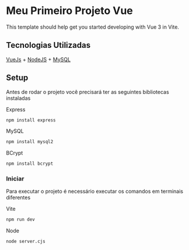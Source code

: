 # Meu Primeiro Projeto Vue

This template should help get you started developing with Vue 3 in Vite.

## Tecnologias Utilizadas

[VueJs](https://br.vuejs.org/) + [NodeJS](https://nodejs.org/pt) + [MySQL](https://www.mysql.com/)

## Setup

Antes de rodar o projeto você precisará ter as seguintes bibliotecas instaladas

Express
```sh
npm install express
```

MySQL
```sh
npm install mysql2
```

BCrypt
```sh
npm install bcrypt
```

### Iniciar

Para executar o projeto é necessário executar os comandos em terminais diferentes

Vite
```sh
npm run dev
```

Node
```sh
node server.cjs
```